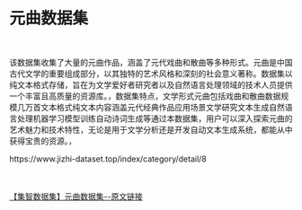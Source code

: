 <h1>元曲数据集</h1><br /><p>该数据集收集了大量的元曲作品，涵盖了元代戏曲和散曲等多种形式。元曲是中国古代文学的重要组成部分，以其独特的艺术风格和深刻的社会意义著称。数据集以纯文本格式存储，旨在为文学爱好者研究者以及自然语言处理领域的技术人员提供一个丰富且高质量的资源库。，数据集特点，文学形式元曲包括戏曲和散曲数据规模几万首文本格式纯文本内容涵盖元代经典作品应用场景文学研究文本生成自然语言处理机器学习模型训练自动诗词生成等通过本数据集，用户可以深入探索元曲的艺术魅力和技术特性，无论是用于文学分析还是开发自动文本生成系统，都能从中获得宝贵的资源。，</p><p>https://www.jizhi-dataset.top/index/category/detail/8</p><br /><br /><a href="https://www.jizhi-dataset.top/index/category/detail/8" target="_blank">【集智数据集】元曲数据集--原文链接</a>